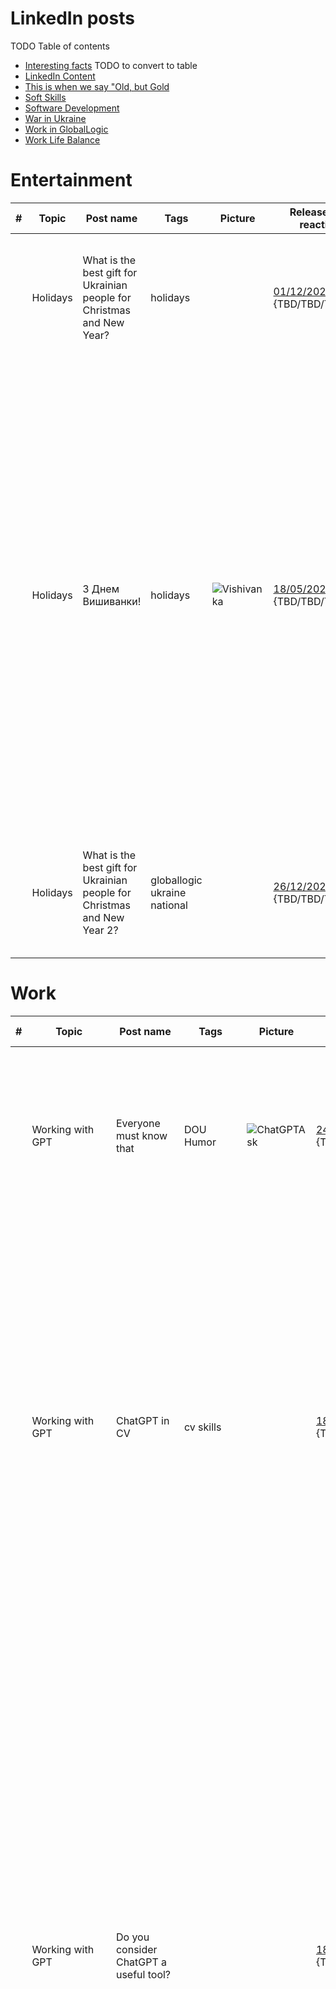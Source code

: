 # LinkedIn posts

TODO Table of contents

- [Interesting facts](./MyLinkedPosts_InterestingFacts.md) TODO to convert to table
- [LinkedIn Content](./LinkedInContent.md)
- [This is when we say "Old, but Gold](./OldButGold.md)
- [Soft Skills](./SoftSkills.md)
- [Software Development](./SoftwareDevelopment.md)
- [War in Ukraine](./WarInUkraine.md)
- [Work in GlobalLogic](./WorkInGL.md)
- [Work Life Balance](WorkLifeBalance.md)

# Entertainment

| # | Topic | Post name   | Tags           | Picture     | Release date, reactions |  Post    | Links         |
| - | ------|-------------|----------------|-------------|-------------------------|----------|:-------------:|
| | Holidays | What is the best gift for Ukrainian people for Christmas and New Year? | holidays | | [01/12/2022](https://www.linkedin.com/posts/dimanikulin_armukrainenow-warinukraine-activity-7012374950275637249-Wpcn?utm_source=share&utm_medium=member_desktop) {TBD/TBD/TBD/TBD} | - Patriot defense system **8%**, - Atacms **16%**, - pUTINs visit of Kobzon concert **76%**. Any other options I forgot to mention?| |
|  | Holidays | З Днем Вишиванки! | holidays | <img src="./Images/Vishivanka.jpg" alt="Vishivanka" /> | [18/05/2023](https://www.linkedin.com/posts/dimanikulin_globallogic-ukraine-nationalholiday-activity-7064859572955398144-xxKg?utm_source=share&utm_medium=member_desktop) {TBD/TBD/TBD/TBD} | Цю футболку-вишиванку я отримав завдяки GlobalLogic та Дню Незалежності України. У 2018 році мені надійшов лист від GlobalLogic з пропозицією обрати спортивний захід з переліку марафонів. Я обрав забіг у Пирогово, який відбувся 24 серпня 2018 року. Там я та ця яскрава футболка-вишиванка поєдналися. Фото було зроблено у офісі. До речі, шорти були блакитні.А у вас є цікаві історії, пов'язані з вишиванками? | |
|  | Holidays | What is the best gift for Ukrainian people for Christmas and New Year 2?| globallogic ukraine national | | [26/12/2022](https://www.linkedin.com/posts/dimanikulin_activity-7145329226500521984-2up9?utm_source=share&utm_medium=member_desktop) {TBD/TBD/TBD/TBD} | - Taurus rockets **0%**; - Nuclear weapon **0%**; - pUTINs visit of Kobzon concert **0%**. Any other options I forgot to mention? | |

# Work

| # | Topic | Post name   | Tags           | Picture     | Release date, reactions |  Post    | Links         |
| - | ------|-------------|----------------|-------------|-------------------------|----------|:-------------:|
|  | Working with GPT | Everyone must know that| DOU Humor | <img src="./Images/ChatGPTAsk.png" alt="ChatGPTAsk" /> | [24/04/2023](https://www.linkedin.com/posts/dimanikulin_humor-chatgpt-chatgpttutorial-activity-7056156667721191424-rcxW?utm_source=share&utm_medium=member_desktop) {TBD/TBD/TBD/TBD} | When you work with GPT and you ask it to do something, please start your request with "Can you please" or "Could you please" because machines will not forget it... | [DOU, 100+ ChatGPT Prompts for Software Developers](https://dou.ua/forums/topic/43131/?from=tg&utm_source=telegram&utm_medium=social) |
| | Working with GPT | ChatGPT in CV | cv skills | | [18/07/2023](https://www.linkedin.com/posts/dimanikulin_chatgpt-cv-skills-activity-7086958836036644864-hpB6?utm_source=share&utm_medium=member_desktop) {TBD/TBD/TBD/TBD} | Nowadays, many people include their experience with ChatGPT in their CVs as a way to showcase their skills and expertise in various domains. However, in my opinion, this practice may seem excessive. Why? Because it's akin to listing the ability to move one's body as a skill. Is it OK to mention ChatGPT in CV? - Yes **0%** - No **100%** - ChatGPT knows answer **0%**|  |
| | Working with GPT | Do you consider ChatGPT a useful tool? | | | [18/09/2023](https://www.linkedin.com/posts/dimanikulin_chatgpt-activity-7109428850933022721-HDKN?utm_source=share&utm_medium=member_desktop) {TBD/TBD/TBD/TBD} | I have been using ChatGPT for 6 months and would like to share my experience working with it. So far, it has helped me with: - Proofreading, - Creating tags, headlines, and chapter descriptions from text, - Converting my text from upper case to lower case, - Generating poems, - Finding the top 10 sites to publish IT content, - Providing interesting facts about various topics,- Suggesting suitable images for provided text. The only thing it did not help me with was finding my social s  tyle. What about you? Do you consider ChatGPT a useful tool? - Yes **80%**, - No **12%**, - Never tried it **8%** | |
| | Communication | We need more Messengers | messenger ithumor | <img src="./Images/MoreMessengers.jpg" alt="More Messengers" /> | [01/03/2023](https://www.linkedin.com/posts/dimanikulin_messenger-ithumor-activity-7040961774296154112-Tg-G?utm_source=share&utm_medium=member_desktop)  {TBD/TBD/TBD/TBD} | Guys from big IT Companies, we need "much more" messengers on our devices! Because I have "only" 6 on my laptop - Facebook messenger, Microsoft Skype and Teams, Google Chat, Twitter, Slack and Telegram. And "only" 8 on my smartphone. And there are additionally two email clients by the way. How many messengers there are on your devices? Which ones I missed? | |
| | Communication | What does it mean for me to be online? | online ithumor | <img src="./Images/BeingOnline.jpg" alt="BeingOnline" /> | [01/03/2023](https://www.linkedin.com/posts/dimanikulin_online-messenger-nokia-activity-7008705718677573632-aA2C?utm_source=share&utm_medium=member_desktop) {TBD/TBD/TBD/TBD}| | |
| | Communication | VPNs | | | [16/07/2024](https://www.linkedin.com/posts/dimanikulin_vpns-safework-vpnclient-activity-7218879732392554496-n-Pg?utm_source=share&utm_medium=member_desktop) {TBD/TBD/TBD/TBD} | VPNs seem to be indispensable in our private and work lives. They keep our connections safe and provide access to restricted networks. As a result, it has become normal to have more than one VPN client installed on your device. For example, I currently have three clients installed on my laptop. What is the maximum number of VPN clients you have or have had on your device? - 2; - 3; - more than 3; - What is a VPN? | |

# Other

| # | Topic | Post name   | Tags           | Picture     | Release date, reactions |  Post    | Links         |
| - | ------|-------------|----------------|-------------|-------------------------|----------|:-------------:|
| | Fishing | Attempt 0 | fishing staysafe emailsecurity internetsecurity | <img src="./Images/fishing00.jpg" alt="fishing 00" /> <img src="./Images/fishing01.jpg" alt="fishing 01" /> | [01/12/2022](https://www.linkedin.com/posts/dimanikulin_fishing-activity-6993092454992211969-Ucgz?utm_source=share&utm_medium=member_desktop) {TBD/TBD/TBD/TBD} | Dear fishers, thank you! But I will reject your gift ($3.5M) again. And will do it again and again.  | |
| | Fishing | Attempt 1 | fishing staysafe emailsecurity internetsecurity | <img src="./Images/fishing02.jpg" alt="fishing 02" /> | [01/06/2022](https://www.linkedin.com/posts/dimanikulin_fishing-activity-6939455519191404544-mWpp?utm_source=share&utm_medium=member_desktop) {TBD/TBD/TBD/TBD} | This time they did not propose to send a big amount of money to me just for sharing my account info. This time they did not propose a big prize for me just for providing my credit card information. Instead, they used actor name (Peter Pine) to contact them � for me it�s the best fishing attack for now. | |
| | Fishing | Attempt 2 | fishing staysafe emailsecurity internetsecurity | <img src="./Images/fishing03.jpg" alt="fishing 03" /> | [01/05/2022](https://www.linkedin.com/posts/dimanikulin_it-is-so-easy-to-get-really-big-money-now-activity-6935298599983443968-1GRA?utm_source=share&utm_medium=member_desktop) {TBD/TBD/TBD/TBD} | It is so easy to get really big money now. I can receive a payment with amount 10 Million US Dollars. What I need is just to send my address, bank name and address, account name and number, Swift Code etc. However, I need to reject this nice offer because I do not know what to do with such big money. )))  | |
| | Fishing | Attempt 3 | fishing staysafe emailsecurity internetsecurity | <img src="./Images/fishing04.jpg" alt="fishing 04" /> | [01/01/2022](https://www.linkedin.com/posts/dimanikulin_that-is-probably-first-time-when-i-reject-activity-6885883352952438784-CEq-?utm_source=share&utm_medium=member_desktop) {TBD/TBD/TBD/TBD} | That is probably first time when I reject the high-paying job and WFH mode. They sent me an email with a job description. Also they even provided me a password and nice attachment to open so I could start working immediately. Not this time, sorry guys ;-) | |
| | Fishing | Attempt 4 | fishing staysafe emailsecurity internetsecurity | <img src="./Images/fishing05.jpg" alt="fishing 05" /> | [24/04/2023](https://www.linkedin.com/posts/dimanikulin_fishing-activity-7054716495364300801-_-1z?utm_source=share&utm_medium=member_desktop) {TBD/TBD/TBD/TBD} | The most boring proposal so far. This time they did not propose big money neither high-paying job with WFH. They just wanted to warn me about disk space. | |
| | Fishing | Sensitive or confidential language | fishing staysafe emailsecurity internetsecurity | <img src="./Images/fishing06.jpg" alt="fishing 06" /> | [06/06/2023](https://www.linkedin.com/posts/dimanikulin_staysafe-fishing-activity-7071738520201027584-TmuQ?utm_source=share&utm_medium=member_desktop) {TBD/TBD/TBD/TBD} | It is unfortunately true that some people may use sensitive or confidential language (Confidential! Sensitive Information!) in their messages as a tactic to deceive or manipulate others, and they may not be concerned about the consequences of doing so. If you receive a message that you suspect may be fraudulent or deceptive, it is important to exercise caution and to verify the authenticity of the message before taking any action. This may involve double-checking the source of the message, looking for signs of phishing or other scams, or seeking guidance from a trusted authority or expert. By taking these precautions, you can help protect yourself from potential harm and avoid falling victim to scams or other types of fraud. Stay safe! | |
| | LinkedIn content | Just Joined LinkedIn | LinkedIn Content | <img src="./Images/JustJoinedLinkedIn.jpg" alt="Just Joined LinkedIn" /> | [16/02/2022](https://www.linkedin.com/posts/dimanikulin_%D0%BD%D0%B0%D0%B1%D0%BE%D0%BB%D0%B5%D0%BB%D0%BE-activity-6896460037422686208-xicr?utm_source=share&utm_medium=member_desktop) {TBD/TBD/TBD/TBD} | Наболело... | |
| | LinkedIn content | What do you think about content posted in LinkedIn? | LinkedIn Content | | [08/05/2023](https://www.linkedin.com/posts/dimanikulin_linkedin-content-activity-7061244365477752832-VDm0?utm_source=share&utm_medium=member_desktop) {TBD/TBD/TBD/TBD} | About a year ago, I posted a picture about LI content and received a lot of responses. So.. What do you think about content posted in LinkedIn? Please share your opinion in the comments. - Dating  **31%**; - Asking for agreement or disagreement **19%**; - Memes from the 20th century **44%**; - Pet photos **6%**; 16 Votes | |

| | | | | | | | |
